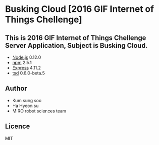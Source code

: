 # Busking Cloud [2016 GIF Internet of Things Chellenge]
This is 2016 GIF Internet of Things Chellenge Server Application, Subject is Busking Cloud. 
----------------------------
- [Node.js](https://nodejs.org) 0.12.0
- [npm](https://www.npmjs.com) 2.5.1
- [Express](http://expressjs.com) 4.11.2
- [tsd](http://definitelytyped.org/tsd/) 0.6.0-beta.5

Author
-----------
- Kum sung soo
- Ha Hyeon su
- MIRO robot sciences team

Licence
-------
MIT
